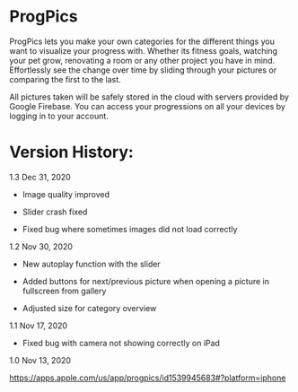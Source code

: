 # ProgPics

ProgPics lets you make your own categories for the different things you want to visualize your progress with. Whether its fitness goals, watching your pet grow, renovating a room or any other project you have in mind. Effortlessly see the change over time by sliding through your pictures or comparing the first to the last.

All pictures taken will be safely stored in the cloud with servers provided by Google Firebase. You can access your progressions on all your devices by logging in to your account.

# Version History:

1.3 Dec 31, 2020
- Image quality improved

- Slider crash fixed

- Fixed bug where sometimes images did not load correctly

1.2 Nov 30, 2020
- New autoplay function with the slider

- Added buttons for next/previous picture when opening a picture in fullscreen from gallery

- Adjusted size for category overview

1.1 Nov 17, 2020
- Fixed bug with camera not showing correctly on iPad

1.0 Nov 13, 2020

https://apps.apple.com/us/app/progpics/id1539945683#?platform=iphone

